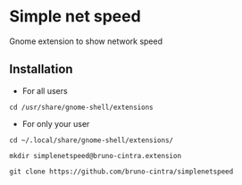 # Simple net speed
Gnome extension to show network speed

## Installation

* For all users

`cd /usr/share/gnome-shell/extensions`

* For only your user

`cd ~/.local/share/gnome-shell/extensions/`

`mkdir simplenetspeed@bruno-cintra.extension`

`git clone https://github.com/bruno-cintra/simplenetspeed`
